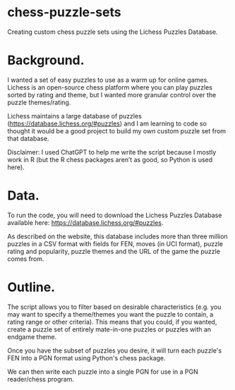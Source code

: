 # chess-puzzle-sets
Creating custom chess puzzle sets using the Lichess Puzzles Database.

# Background.

I wanted a set of easy puzzles to use as a warm up for online games. Lichess is an open-source chess platform where you can play puzzles sorted by rating and theme, but I wanted more granular control over the puzzle themes/rating.

Lichess maintains a large database of puzzles (https://database.lichess.org/#puzzles) and I am learning to code so thought it would be a good project to build my own custom puzzle set from that database.

Disclaimer: I used ChatGPT to help me write the script because I mostly work in R (but the R chess packages aren’t as good, so Python is used here).

# Data.

To run the code, you will need to download the Lichess Puzzles Database available here: https://database.lichess.org/#puzzles.

As described on the website, this database includes more than three million puzzles in a CSV format with fields for FEN, moves (in UCI format), puzzle rating and popularity, puzzle themes and the URL of the game the puzzle comes from.

# Outline.

The script allows you to filter based on desirable characteristics (e.g. you may want to specify a theme/themes you want the puzzle to contain, a rating range or other criteria). This means that you could, if you wanted, create a puzzle set of entirely mate-in-one puzzles or puzzles with an endgame theme.

Once you have the subset of puzzles you desire, it will turn each puzzle's FEN into a PGN format using Python's chess package.

We can then write each puzzle into a single PGN for use in a PGN reader/chess program.

